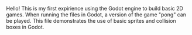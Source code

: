 Hello! This is my first expirience using the Godot engine to build basic 2D games. When running the files in Godot, a version of the game "pong" can be played. This file demonstrates the use of basic sprites and collision boxes in Godot. 
